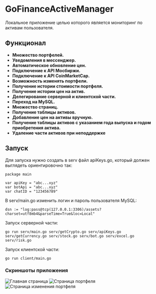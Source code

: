 # GoFinanceActiveManager
 
Локальное приложение целью которого является мониторинг по активам пользователя.

## Функционал
- **Множество портфелей.**
- **Уведомления в мессенджер.**
- **Автоматическое обновление цен.**
- **Подключение к API Мосбиржи.**
- **Подключение к API CoinMarketCap.**
- **Возможность изменять портфели.**
- **Получение истории стоимости портфеля.**
- **Получение истории цен на актив.**
- **Делегирование серверной и клиентской части.**
- **Переход на MySQL.**
- **Множество страниц.**
- **Получение таблицы активов.**
- **Добавление цен на активы вручную.**
- **Получение таблицы активов с указанием года выпуска и годом приобретения актива.**
- **Удаление части активов при неподдержке**

## Запуск
Для запуска нужно создать в serv файл apiKeys.go, который должен выглядеть ориентировочно так:
```golang
package main

var apiKey = "abc...xyz"
var botApi = "abc...xyz"
var chatID = "123456789"
```
В serv/main.go изменить логин и пароль пользователя MySQL:
```golang
dsn := "log:pass@tcp(127.0.0.1:3306)/assets?charset=utf8mb4&parseTime=True&loc=Local"
```
Запуск серверной части:
```console
go run serv/main.go serv/getCrypto.go serv/apiKeys.go serv/getCurrency.go serv/stock.go serv/bot.go serv/excel.go serv/risk.go
```
Запуск клиентской части:
```console
go run client/main.go
```
### Скриншоты приложения
![Главная страница](https://ibb.co/qY4xMFTx)
![Страница портфеля](https://ibb.co/jPGyFhhy)
![Страница изменения портфеля](https://ibb.co/604QpQx7)